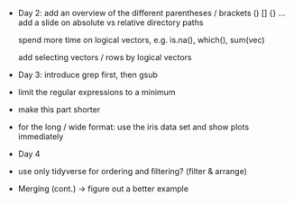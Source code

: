 * Day 2: add an overview of the different parentheses / brackets () [] {}
  ...
  add a slide on absolute vs relative directory paths

  spend more time on logical vectors, e.g. is.na(), which(), sum(vec)

  add selecting vectors / rows by logical vectors

* Day 3: introduce grep first, then gsub

 * limit the regular expressions to a minimum
 * make this part shorter

 * for the long / wide format: use the iris data set and show plots
   immediately

* Day 4 

 * use only tidyverse for ordering and filtering? (filter & arrange)

 * Merging (cont.) -> figure out a better example
 

